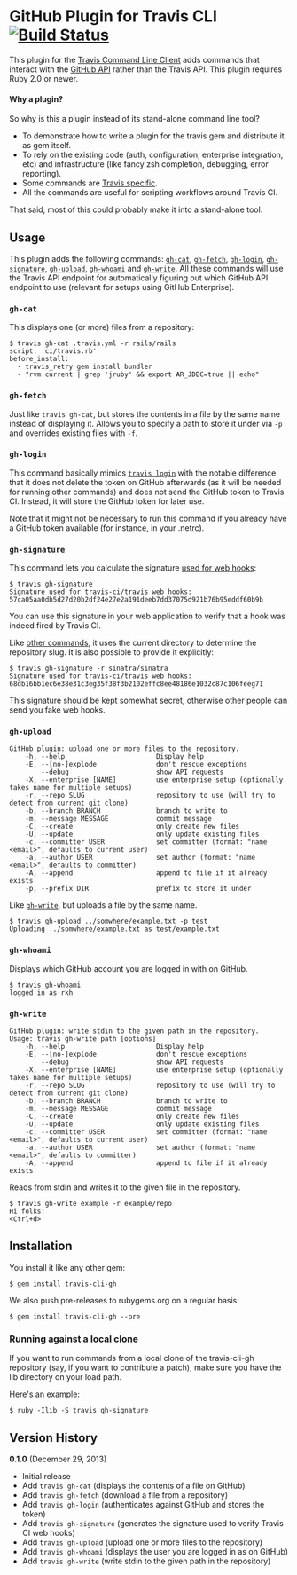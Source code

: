 # GitHub Plugin for Travis CLI [![Build Status](https://travis-ci.org/travis-ci/travis-cli-gh.png?branch=master)](https://travis-ci.org/travis-ci/travis-cli-gh)

This plugin for the [Travis Command Line Client](https://github.com/travis-ci/travis#readme) adds commands that interact with the [GitHub API](http://developer.github.com/v3/) rather than the Travis API. This plugin requires Ruby 2.0 or newer.

#### Why a plugin?

So why is this a plugin instead of its stand-alone command line tool?

* To demonstrate how to write a plugin for the travis gem and distribute it as gem itself.
* To rely on the existing code (auth, configuration, enterprise integration, etc) and infrastructure (like fancy zsh completion, debugging, error reporting).
* Some commands are [Travis specific](#gh-signature).
* All the commands are useful for scripting workflows around Travis CI.

That said, most of this could probably make it into a stand-alone tool.

## Usage

This plugin adds the following commands: [`gh-cat`](#gh-cat), [`gh-fetch`](#gh-fetch), [`gh-login`](#gh-login), [`gh-signature`](#gh-signature), [`gh-upload`](#gh-upload), [`gh-whoami`](#gh-whoami) and  [`gh-write`](#gh-write). All these commands will use the Travis API endpoint for automatically figuring out which GitHub API endpoint to use (relevant for setups using GitHub Enterprise).

### `gh-cat`

This displays one (or more) files from a repository:

    $ travis gh-cat .travis.yml -r rails/rails
    script: 'ci/travis.rb'
    before_install:
      - travis_retry gem install bundler
      - "rvm current | grep 'jruby' && export AR_JDBC=true || echo"

### `gh-fetch`

Just like `travis gh-cat`, but stores the contents in a file by the same name instead of displaying it. Allows you to specify a path to store it under via `-p` and overrides existing files with `-f`.

### `gh-login`

This command basically mimics [`travis login`](https://github.com/travis-ci/travis#login) with the notable difference that it does not delete the token on GitHub afterwards (as it will be needed for running other commands) and does not send the GitHub token to Travis CI. Instead, it will store the GitHub token for later use.

Note that it might not be necessary to run this command if you already have a GitHub token available (for instance, in your .netrc).

### `gh-signature`

This command lets you calculate the signature [used for web hooks](http://about.travis-ci.org/docs/user/notifications/#Authorization):

    $ travis gh-signature
    Signature used for travis-ci/travis web hooks: 57ca05aa0db5d27d20b2df24e27e2a191deeb7dd37075d921b76b95eddf60b9b

You can use this signature in your web application to verify that a hook was indeed fired by Travis CI.

Like [other commands](https://github.com/travis-ci/travis#repository-commands), it uses the current directory to determine the repository slug. It is also possible to provide it explicitly:

    $ travis gh-signature -r sinatra/sinatra
    Signature used for travis-ci/travis web hooks: 68db16bb1ec6e38e31c3eg35f38f3b2102effc8ee48186e1032c87c106feeg71

This signature should be kept somewhat secret, otherwise other people can send you fake web hooks.

### `gh-upload`

    GitHub plugin: upload one or more files to the repository.
        -h, --help                       Display help
        -E, --[no-]explode               don't rescue exceptions
            --debug                      show API requests
        -X, --enterprise [NAME]          use enterprise setup (optionally takes name for multiple setups)
        -r, --repo SLUG                  repository to use (will try to detect from current git clone)
        -b, --branch BRANCH              branch to write to
        -m, --message MESSAGE            commit message
        -C, --create                     only create new files
        -U, --update                     only update existing files
        -c, --committer USER             set committer (format: "name <email>", defaults to current user)
        -a, --author USER                set author (format: "name <email>", defaults to committer)
        -A, --append                     append to file if it already exists
        -p, --prefix DIR                 prefix to store it under

Like [`gh-write`](#gh-write), but uploads a file by the same name.

    $ travis gh-upload ../somwhere/example.txt -p test
    Uploading ../somwhere/example.txt as test/example.txt

### `gh-whoami`

Displays which GitHub account you are logged in with on GitHub.

    $ travis gh-whoami
    logged in as rkh

### `gh-write`

    GitHub plugin: write stdin to the given path in the repository.
    Usage: travis gh-write path [options]
        -h, --help                       Display help
        -E, --[no-]explode               don't rescue exceptions
            --debug                      show API requests
        -X, --enterprise [NAME]          use enterprise setup (optionally takes name for multiple setups)
        -r, --repo SLUG                  repository to use (will try to detect from current git clone)
        -b, --branch BRANCH              branch to write to
        -m, --message MESSAGE            commit message
        -C, --create                     only create new files
        -U, --update                     only update existing files
        -c, --committer USER             set committer (format: "name <email>", defaults to current user)
        -a, --author USER                set author (format: "name <email>", defaults to committer)
        -A, --append                     append to file if it already exists

Reads from stdin and writes it to the given file in the repository.

    $ travis gh-write example -r example/repo
    Hi folks!
    <Ctrl+d>

## Installation

You install it like any other gem:

    $ gem install travis-cli-gh

We also push pre-releases to rubygems.org on a regular basis:

    $ gem install travis-cli-gh --pre

### Running against a local clone

If you want to run commands from a local clone of the travis-cli-gh repository (say, if you want to contribute a patch), make sure you have the lib directory on your load path.

Here's an example:

    $ ruby -Ilib -S travis gh-signature

## Version History

**0.1.0** (December 29, 2013)

* Initial release
* Add `travis gh-cat` (displays the contents of a file on GitHub)
* Add `travis gh-fetch` (download a file from a repository)
* Add `travis gh-login` (authenticates against GitHub and stores the token)
* Add `travis gh-signature` (generates the signature used to verify Travis CI web hooks)
* Add `travis gh-upload` (upload one or more files to the repository)
* Add `travis gh-whoami` (displays the user you are logged in as on GitHub)
* Add `travis gh-write` (write stdin to the given path in the repository)
